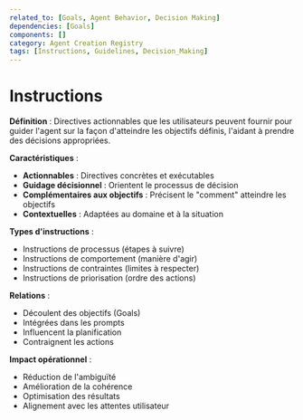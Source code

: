 ```yaml
---
related_to: [Goals, Agent Behavior, Decision Making]
dependencies: [Goals]
components: []
category: Agent Creation Registry
tags: [Instructions, Guidelines, Decision_Making]
---
```


# Instructions

**Définition** : Directives actionnables que les utilisateurs peuvent fournir pour guider l'agent sur la façon d'atteindre les objectifs définis, l'aidant à prendre des décisions appropriées.

**Caractéristiques** :
- **Actionnables** : Directives concrètes et exécutables
- **Guidage décisionnel** : Orientent le processus de décision
- **Complémentaires aux objectifs** : Précisent le "comment" atteindre les objectifs
- **Contextuelles** : Adaptées au domaine et à la situation

**Types d'instructions** :
- Instructions de processus (étapes à suivre)
- Instructions de comportement (manière d'agir)
- Instructions de contraintes (limites à respecter)
- Instructions de priorisation (ordre des actions)

**Relations** :
- Découlent des objectifs (Goals)
- Intégrées dans les prompts
- Influencent la planification
- Contraignent les actions

**Impact opérationnel** :
- Réduction de l'ambiguïté
- Amélioration de la cohérence
- Optimisation des résultats
- Alignement avec les attentes utilisateur

